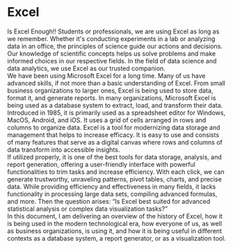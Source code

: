 # Excel
Is Excel Enough!!
Students or professionals, we are using Excel as long as we remember. Whether it's conducting experiments in a lab or analyzing data in an office, the principles of science guide our actions and decisions. Our knowledge of scientific concepts helps us solve problems and make informed choices in our respective fields. In the field of data science and data analytics, we use Excel as our trusted companion.   
We have been using Microsoft Excel for a long time. Many of us have advanced skills, if not more than a basic understanding of Excel. From small business organizations to larger ones, Excel is being used to store data, format it, and generate reports. In many organizations, Microsoft Excel is being used as a database system to extract, load, and transform their data.   
Introduced in 1985, it is primarily used as a spreadsheet editor for Windows, MacOS, Android, and iOS. It uses a grid of cells arranged in rows and columns to organize data. Excel is a tool for modernizing data storage and management that helps to increase efficacy. It is easy to use and consists of many features that serve as a digital canvas where rows and columns of data transform into accessible insights.    
If utilized properly, it is one of the best tools for data storage, analysis, and report generation, offering a user-friendly interface with powerful functionalities to trim tasks and increase efficiency. With each click, we can generate trustworthy, unraveling patterns, pivot tables, charts, and precise data. While providing efficiency and effectiveness in many fields, it lacks functionality in processing large data sets, compiling advanced formulas, and more. Then the question arises: “Is Excel best suited for advanced statistical analysis or complex data visualization tasks?”  
In this document, I am delivering an overview of the history of Excel, how it is being used in the modern technological era, how everyone of us, as well as business organizations, is using it, and how it is being useful in different contexts as a database system, a report generator, or as a visualization tool.
